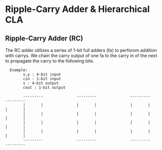 # Ripple-Carry Adder & Hierarchical CLA

## Ripple-Carry Adder (RC)

The RC adder utilizes a series of 1-bit full adders (fa) to perforom addition with carrys. 
We chain the carry output of one fa to the carry in of the next to propagate the carry to the following bits.

      Example: 
            x,y : 4-bit input
            cin : 1-bit input
            s : 4-bit output      
            cout : 1-bit output
      
            ---------               ---------               ---------               ---------         
            |       |               |       |               |       |               |       |
            |       |               |       |               |       |               |       |
            |       |               |       |               |       |               |       |
            |       |               |       |               |       |               |       |
            ---------               ---------               ---------               ---------
